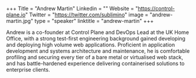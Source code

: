 +++
Title = "Andrew Martin"
Linkedin = ""
Website = "https://control-plane.io"
Twitter = "https://twitter.com/sublimino"
image = "andrew-martin.jpg"
type = "speaker"
linktitle = "andrew-martin"
+++

Andrew is a co-founder at Control Plane and DevOps Lead at the UK Home Office, with a strong test-first engineering background gained developing and deploying high volume web applications. Proficient in application development and systems architecture and maintenance, he is comfortable profiling and securing every tier of a bare metal or virtualised web stack, and has battle-hardened experience delivering containerised solutions to enterprise clients.

